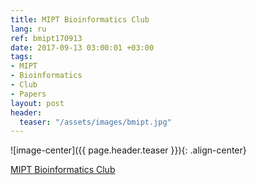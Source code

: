 ```yaml
---
title: MIPT Bioinformatics Club
lang: ru
ref: bmipt170913
date: 2017-09-13 03:00:01 +03:00
tags:
- MIPT
- Bioinformatics
- Club
- Papers
layout: post
header:
  teaser: "/assets/images/bmipt.jpg"
---
```


![image-center]({{ page.header.teaser }}){: .align-center}

[MIPT Bioinformatics Club](http://vk.com/bioinfomipt)
